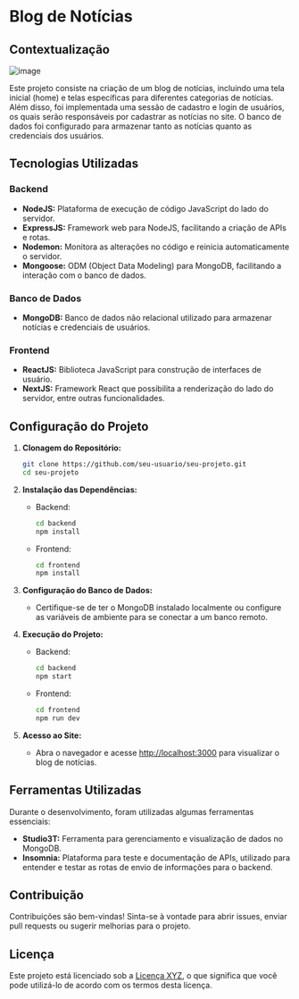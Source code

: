 # Blog de Notícias

## Contextualização
![image](https://github.com/not-a-ai/News/assets/123133377/7c8c5bdf-c958-4416-a2f1-2fba4045e7dc)

Este projeto consiste na criação de um blog de notícias, incluindo uma tela inicial (home) e telas específicas para diferentes categorias de notícias. Além disso, foi implementada uma sessão de cadastro e login de usuários, os quais serão responsáveis por cadastrar as notícias no site. O banco de dados foi configurado para armazenar tanto as notícias quanto as credenciais dos usuários.

## Tecnologias Utilizadas

### Backend
- **NodeJS:** Plataforma de execução de código JavaScript do lado do servidor.
- **ExpressJS:** Framework web para NodeJS, facilitando a criação de APIs e rotas.
- **Nodemon:** Monitora as alterações no código e reinicia automaticamente o servidor.
- **Mongoose:** ODM (Object Data Modeling) para MongoDB, facilitando a interação com o banco de dados.

### Banco de Dados
- **MongoDB:** Banco de dados não relacional utilizado para armazenar notícias e credenciais de usuários.

### Frontend
- **ReactJS:** Biblioteca JavaScript para construção de interfaces de usuário.
- **NextJS:** Framework React que possibilita a renderização do lado do servidor, entre outras funcionalidades.

## Configuração do Projeto

1. **Clonagem do Repositório:**
    ```bash
    git clone https://github.com/seu-usuario/seu-projeto.git
    cd seu-projeto
    ```

2. **Instalação das Dependências:**
    - Backend:
        ```bash
        cd backend
        npm install
        ```

    - Frontend:
        ```bash
        cd frontend
        npm install
        ```

3. **Configuração do Banco de Dados:**
    - Certifique-se de ter o MongoDB instalado localmente ou configure as variáveis de ambiente para se conectar a um banco remoto.

4. **Execução do Projeto:**
    - Backend:
        ```bash
        cd backend
        npm start
        ```

    - Frontend:
        ```bash
        cd frontend
        npm run dev
        ```

5. **Acesso ao Site:**
    - Abra o navegador e acesse [http://localhost:3000](http://localhost:3000) para visualizar o blog de notícias.

## Ferramentas Utilizadas

Durante o desenvolvimento, foram utilizadas algumas ferramentas essenciais:

- **Studio3T:** Ferramenta para gerenciamento e visualização de dados no MongoDB.
- **Insomnia:** Plataforma para teste e documentação de APIs, utilizado para entender e testar as rotas de envio de informações para o backend.

## Contribuição

Contribuições são bem-vindas! Sinta-se à vontade para abrir issues, enviar pull requests ou sugerir melhorias para o projeto.

## Licença

Este projeto está licenciado sob a [Licença XYZ](link-para-licenca), o que significa que você pode utilizá-lo de acordo com os termos desta licença.

